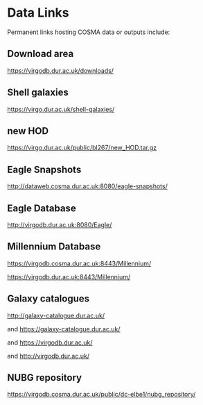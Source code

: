 # Data Links

Permanent links hosting COSMA data or outputs include:

## Download area

https://virgodb.dur.ac.uk/downloads/

## Shell galaxies

https://virgo.dur.ac.uk/shell-galaxies/

## new HOD

https://virgo.dur.ac.uk/public/bl267/new_HOD.tar.gz

## Eagle Snapshots

http://dataweb.cosma.dur.ac.uk:8080/eagle-snapshots/

## Eagle Database

http://virgodb.dur.ac.uk:8080/Eagle/

## Millennium Database

https://virgodb.cosma.dur.ac.uk:8443/Millennium/

https://virgodb.dur.ac.uk:8443/Millennium/

## Galaxy catalogues

http://galaxy-catalogue.dur.ac.uk/

and https://galaxy-catalogue.dur.ac.uk/

and https://virgodb.dur.ac.uk/

and http://virgodb.dur.ac.uk/

## NUBG repository

https://virgodb.cosma.dur.ac.uk/public/dc-elbe1/nubg_repository/